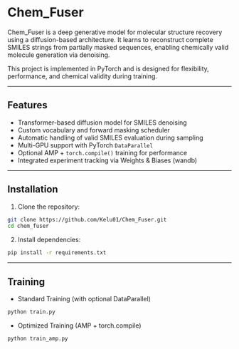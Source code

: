 # Chem_Fuser

Chem_Fuser is a deep generative model for molecular structure recovery using a diffusion-based architecture. It learns to reconstruct complete SMILES strings from partially masked sequences, enabling chemically valid molecule generation via denoising.

This project is implemented in PyTorch and is designed for flexibility, performance, and chemical validity during training.

---

## Features

- Transformer-based diffusion model for SMILES denoising
- Custom vocabulary and forward masking scheduler
- Automatic handling of valid SMILES evaluation during sampling
- Multi-GPU support with PyTorch `DataParallel`
- Optional AMP + `torch.compile()` training for performance
- Integrated experiment tracking via Weights & Biases (wandb)

---
## Installation

1. Clone the repository:

```bash
git clone https://github.com/Kelu01/Chem_Fuser.git
cd chem_fuser
```

2. Install dependencies:
   
```bash
pip install -r requirements.txt
```

---

## Training

- Standard Training (with optional DataParallel)

```bash
python train.py
```

- Optimized Training (AMP + torch.compile)
```bash
python train_amp.py
```

